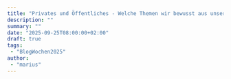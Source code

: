 ```yaml
---
title: "Privates und Öffentliches - Welche Themen wir bewusst aus unseren Blogs heraushalten"
description: ""
summary: ""
date: "2025-09-25T08:00:00+02:00"
draft: true
tags:
 - "BlogWochen2025"
author:
 - "marius"
---
```


